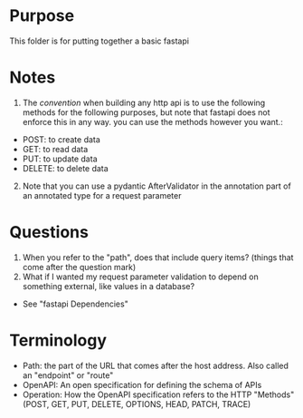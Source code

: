 # Purpose
This folder is for putting together a basic fastapi

# Notes
1. The *convention* when building any http api is to use the following methods for the following purposes, but note that fastapi does not enforce this in any way. you can use the methods however you want.:
  * POST: to create data
  * GET: to read data
  * PUT: to update data
  * DELETE: to delete data
2. Note that you can use a pydantic AfterValidator in the annotation part of an annotated type for a request parameter


# Questions
1. When you refer to the "path", does that include query items? (things that come after the question mark)
2. What if I wanted my request parameter validation to depend on something external, like values in a database?
  * See "fastapi Dependencies"

# Terminology
* Path: the part of the URL that comes after the host address. Also called an "endpoint" or "route"
* OpenAPI: An open specification for defining the schema of APIs
* Operation: How the OpenAPI specification refers to the HTTP "Methods" (POST, GET, PUT, DELETE, OPTIONS, HEAD, PATCH, TRACE)